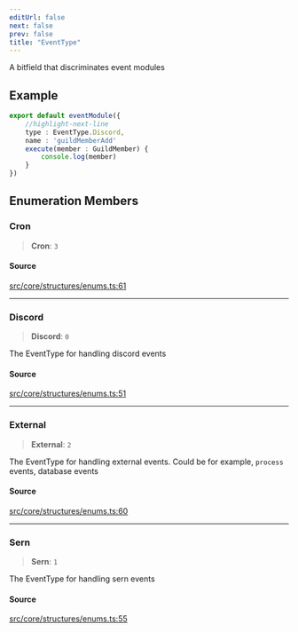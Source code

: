```yaml
---
editUrl: false
next: false
prev: false
title: "EventType"
---
```


A bitfield that discriminates event modules

## Example

```ts
export default eventModule({
    //highlight-next-line
    type : EventType.Discord,
    name : 'guildMemberAdd'
    execute(member : GuildMember) {
        console.log(member)
    }
})
```

## Enumeration Members

### Cron

> **Cron**: `3`

#### Source

[src/core/structures/enums.ts:61](https://github.com/sern-handler/handler/blob/7c8e39defbafdd6312a04a2d30750d647a3ab22b/src/core/structures/enums.ts#L61)

***

### Discord

> **Discord**: `0`

The EventType for handling discord events

#### Source

[src/core/structures/enums.ts:51](https://github.com/sern-handler/handler/blob/7c8e39defbafdd6312a04a2d30750d647a3ab22b/src/core/structures/enums.ts#L51)

***

### External

> **External**: `2`

The EventType for handling external events.
Could be for example, `process` events, database events

#### Source

[src/core/structures/enums.ts:60](https://github.com/sern-handler/handler/blob/7c8e39defbafdd6312a04a2d30750d647a3ab22b/src/core/structures/enums.ts#L60)

***

### Sern

> **Sern**: `1`

The EventType for handling sern events

#### Source

[src/core/structures/enums.ts:55](https://github.com/sern-handler/handler/blob/7c8e39defbafdd6312a04a2d30750d647a3ab22b/src/core/structures/enums.ts#L55)
